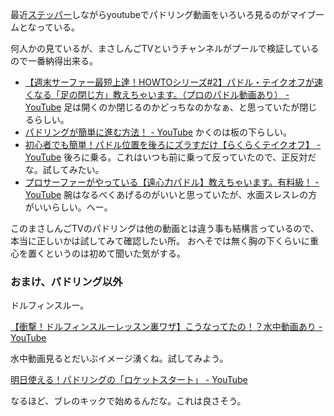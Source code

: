 最近[ステッパー](%E3%82%B9%E3%83%86%E3%83%83%E3%83%91%E3%83%BC)しながらyoutubeでパドリング動画をいろいろ見るのがマイブームとなっている。

何人かの見ているが、まさしんごTVというチャンネルがプールで検証しているので一番納得出来る。

- [【週末サーファー最短上達！HOWTOシリーズ#2】パドル・テイクオフが速くなる「足の閉じ方」教えちゃいます。（プロのパドル動画あり） - YouTube](https://www.youtube.com/watch?v=9qjruNh_I2M) 足は開くのか閉じるのかどっちなのかなぁ、と思っていたが閉じるらしい。
- [パドリングが簡単に進む方法！ - YouTube](https://www.youtube.com/watch?v=ATVTb585bTs) かくのは板の下らしい。
- [初心者でも簡単！パドル位置を後ろにズラすだけ【らくらくテイクオフ】 - YouTube](https://www.youtube.com/watch?v=xJ_xLgkm8uw&t=3s) 後ろに乗る。これはいつも前に乗って反っていたので、正反対だな。試してみたい。
- [プロサーファーがやっている【遠心力パドル】教えちゃいます。有料級！ - YouTube](https://www.youtube.com/watch?v=W8pYWpiFYJI) 腕はなるべくあげるのがいいと思っていたが、水面スレスレの方がいいらしい。へー。

このまさしんごTVのパドリングは他の動画とは違う事も結構言っているので、本当に正しいかは試してみて確認したい所。
おへそでは無く胸の下くらいに重心を置くというのは初めて聞いた気がする。

### おまけ、パドリング以外

ドルフィンスルー。

[【衝撃！ドルフィンスルーレッスン裏ワザ】こうなってたの！？水中動画あり - YouTube](https://www.youtube.com/watch?v=1wiV5pNLgrU)

水中動画見るとだいぶイメージ湧くね。試してみよう。

[明日使える！パドリングの「ロケットスタート」 - YouTube](https://www.youtube.com/watch?v=RoIUG3fXk2I)

なるほど、ブレのキックで始めるんだな。これは良さそう。
